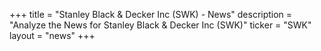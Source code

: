 +++
title = "Stanley Black & Decker Inc (SWK) - News"
description = "Analyze the News for Stanley Black & Decker Inc (SWK)"
ticker = "SWK"
layout = "news"
+++

